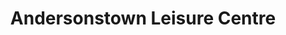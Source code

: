 ---
title: "Andersonstown Leisure Centre"
address: "Andersonstown Road, Belfast, Co. Antrim, BT11 9BY"
tel: "028 9072 6311"
county: "Antrim"
category: "Bowling"
type: "Content"
lat: "054.5734980000"
lng: "-005.9887870000"
---